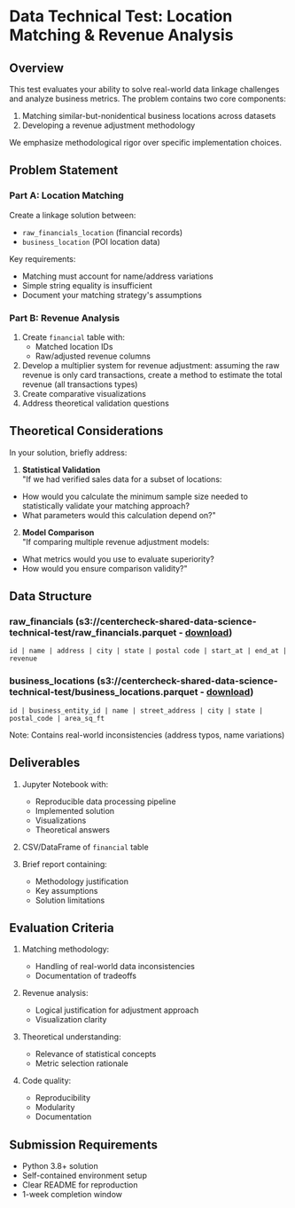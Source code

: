 # Data Technical Test: Location Matching & Revenue Analysis

## Overview
This test evaluates your ability to solve real-world data linkage challenges and analyze business metrics. The problem contains two core components:
1. Matching similar-but-nonidentical business locations across datasets
2. Developing a revenue adjustment methodology

We emphasize methodological rigor over specific implementation choices.

## Problem Statement

### Part A: Location Matching
Create a linkage solution between:
- `raw_financials_location` (financial records)
- `business_location` (POI location data)

Key requirements:
- Matching must account for name/address variations
- Simple string equality is insufficient
- Document your matching strategy's assumptions

### Part B: Revenue Analysis
1. Create `financial` table with:
   - Matched location IDs
   - Raw/adjusted revenue columns
2. Develop a multiplier system for revenue adjustment: assuming the raw revenue is only card transactions, create a method to estimate the total revenue (all transactions types)
3. Create comparative visualizations
4. Address theoretical validation questions

## Theoretical Considerations
In your solution, briefly address:

1. **Statistical Validation**  
"If we had verified sales data for a subset of locations:  
- How would you calculate the minimum sample size needed to statistically validate your matching approach?  
- What parameters would this calculation depend on?"

2. **Model Comparison**  
"If comparing multiple revenue adjustment models:  
- What metrics would you use to evaluate superiority?  
- How would you ensure comparison validity?"

## Data Structure

### raw_financials (s3://centercheck-shared-data-science-technical-test/raw_financials.parquet - [download](https://centercheck-shared-data-science-technical-test.s3.us-west-2.amazonaws.com/raw_financials.parquet))
`id | name | address | city | state | postal code | start_at | end_at | revenue`

### business_locations (s3://centercheck-shared-data-science-technical-test/business_locations.parquet - [download](https://centercheck-shared-data-science-technical-test.s3.us-west-2.amazonaws.com/business_locations.parquet))
`id | business_entity_id | name | street_address | city | state | postal_code | area_sq_ft`

Note: Contains real-world inconsistencies (address typos, name variations)

## Deliverables
1. Jupyter Notebook with:
   - Reproducible data processing pipeline
   - Implemented solution
   - Visualizations
   - Theoretical answers

2. CSV/DataFrame of `financial` table

3. Brief report containing:
   - Methodology justification
   - Key assumptions
   - Solution limitations

## Evaluation Criteria
1. Matching methodology:
   - Handling of real-world data inconsistencies
   - Documentation of tradeoffs

2. Revenue analysis:
   - Logical justification for adjustment approach
   - Visualization clarity

3. Theoretical understanding:
   - Relevance of statistical concepts
   - Metric selection rationale

4. Code quality:
   - Reproducibility
   - Modularity
   - Documentation

## Submission Requirements
- Python 3.8+ solution
- Self-contained environment setup
- Clear README for reproduction
- 1-week completion window
